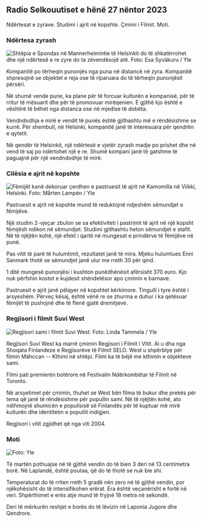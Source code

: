 Radio Selkouutiset e hënë 27 nëntor 2023
---------------------------------------

Ndërtesat e zyrave. Studimi i ajrit në kopshte. Çmimi i Filmit. Moti.

### Ndërtesa zyrash

![Shtëpia e Spondas në Mannerheimintie të Helsinkit do të shkatërrohet dhe një ndërtesë e re zyre do ta zëvendësojë atë. Foto: Esa Syväkuru / Yle](https://images.cdn.yle.fi/image/upload/c_crop,h_3270,w_5814,x_0,y_404/ar_1.777777777777777,c_fill,g_5,w_01,h_1.q_auto:eco/f_auto/fl_lossy/v1700118894/39-12013716555c1029fb19)

Kompanitë po tërheqin punonjës nga puna në distancë në zyra. Kompanitë shpresojnë se objektet e reja ose të riparuara do të tërheqin punonjësit përsëri.

Në shumë vende pune, ka plane për të forcuar kulturën e kompanisë, për të rritur të mësuarit dhe për të promovuar mirëqenien. E gjithë kjo është e vështirë të bëhet nga distanca ose në mjedise të dobëta.

Vendndodhja e mirë e vendit të punës është gjithashtu më e rëndësishme se kurrë. Për shembull, në Helsinki, kompanitë janë të interesuara për qendrën e qytetit.

Në qendër të Helsinkit, një ndërtesë e vjetër zyrash madje po prishet dhe në vend të saj po ndërtohet një e re. Shumë kompani janë të gatshme të paguajnë për një vendndodhje të mirë.

### Cilësia e ajrit në kopshte

![Fëmijët kanë dekoruar çerdhen e pastruesit të ajrit në Kamomilla në Viikki, Helsinki. Foto: Mårten Lampén / Yle](https://images.cdn.yle.fi/image/upload/c_crop,h_2250,w_4000,x_0,y_334/ar_1.777777777777777,c_fill,g_501,w0d_1q_auto:eco/f_auto/fl_lossy/v1695638511/39-117653165115d5600150)

Pastruesit e ajrit në kopshte mund të reduktojnë ndjeshëm sëmundjet e fëmijëve.

Një studim 2-vjeçar zbulon se sa efektiviteti i pastrimit të ajrit në një kopsht fëmijësh ndikon në sëmundjet. Studimi gjithashtu heton sëmundjet e stafit. Në të njëjtën kohë, një efekt i qartë në mungesat e prindërve të fëmijëve në punë.

Pas vitit të parë të hulumtimit, rezultatet janë të mira. Mjeku hulumtues Enni Sanmark thotë se sëmundjet janë ulur me rreth 30 për qind.

1 ditë mungesë punonjësi i kushton punëdhënësit afërsisht 370 euro. Kjo nuk përfshin kostot e kujdesit shëndetësor apo çmimin e barnave.

Pastruesit e ajrit janë pëlqyer në kopshtet kërkimore. Tingulli i tyre është i arsyeshëm. Përveç kësaj, është vënë re se zhurma e duhur i ka qetësuar fëmijët të pushojnë dhe të flenë gjatë dremitjeve.

### Regjisori i filmit Suvi West

![Regjisori sami i filmit Suvi West. Foto: Linda Tammela / Yle](https://images.cdn.yle.fi/image/upload/c_crop,h_2268,w_4032,x_0,y_120/ar_1.7777777777777777,c_fill,g_faces,h_pr.q_auto:eco/f_auto/fl_lossy/v1613476645/39-774637602bb23ea1c4a)

Regjisori Suvi West ka marrë çmimin Regjisori i Filmit i Vitit. Ai u dha nga Shoqata Finlandeze e Regjisorëve të Filmit SELO. West u shpërblye për filmin Máhccan -- Kthimi në shtëpi. Filmi ka të bëjë me kthimin e objekteve sami.

Filmi pati premierën botërore në Festivalin Ndërkombëtar të Filmit në Toronto.

Në arsyetimet për çmimin, thuhet se West bën filma të bukur dhe prekës për tema që janë të rëndësishme për popullin sami. Në të njëjtën kohë, ato ndihmojnë shumicën e popullsisë së Finlandës për të kuptuar më mirë kulturën dhe identitetin e popullit indigjen.

Regjisori i vitit zgjidhet që nga viti 2004.

### Moti

![ Foto: Yle](https://images.cdn.yle.fi/image/upload/c_crop,h_1080,w_1919,x_0,y_0/ar_1.7777777777777777,c_fill,g_faces,h_670,w_101:eco/f_auto/fl_lossy/v1701100995/39-12073206564bd79da68c)

Të martën pothuajse në të gjithë vendin do të bien 3 deri në 13 centimetra borë. Në Laplandë, është poutaa, që do të thotë se nuk bie shi.

Temperaturat do të rriten rreth 5 gradë nën zero në të gjithë vendin, por njëkohësisht do të intensifikohen erërat. Era është veçanërisht e fortë në veri. Shpërthimet e erës atje mund të fryjnë 18 metra në sekondë.

Deri të mërkurën reshjet e borës do të lëvizin në Laponia Jugore dhe Qendrore.